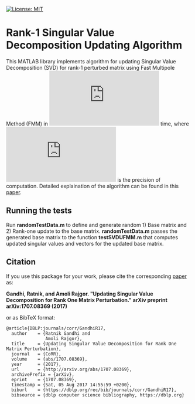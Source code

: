 [![License: MIT](https://img.shields.io/badge/License-MIT-yellow.svg)](https://github.com/AmoliR/rank1-svd-update/blob/master/LICENSE) 
# Rank-1 Singular Value Decomposition Updating Algorithm
This MATLAB library implements algorithm for updating Singular Value Decomposition (SVD) for rank-1 perturbed matrix using Fast Multipole Method (FMM) in ![Equation](https://latex.codecogs.com/gif.latex?%5Cinline%20%5Cbg_black%20O%28n%5E2%20%5C%20%5Ctext%7Blog%7D%28%5Cfrac%7B1%7D%7B%5Cepsilon%7D%29%29)  time, where ![Equation](https://latex.codecogs.com/gif.latex?%5Cinline%20%5Cbg_black%20%5Cepsilon) is the precision of computation. Detailed explaination of the algorithm can be found in this [paper](https://arxiv.org/abs/1707.08369).
## Running the tests
Run **randomTestData.m** to define and generate random 1) Base matrix and 2) Rank-one update to the base matrix. **randomTestData.m** passes the generated base matrix to the function **testSVDUFMM.m** that computes updated singular values and vectors for the updated base matrix.
## Citation
If you use this package for your work, please cite the corresponding [paper](https://arxiv.org/abs/1707.08369)
as: 

**Gandhi, Ratnik, and Amoli Rajgor. "Updating Singular Value Decomposition for Rank One Matrix Perturbation." arXiv preprint arXiv:1707.08369 (2017)**

or as BibTeX format:
```
@article{DBLP:journals/corr/GandhiR17,
  author    = {Ratnik Gandhi and
               Amoli Rajgor},
  title     = {Updating Singular Value Decomposition for Rank One Matrix Perturbation},
  journal   = {CoRR},
  volume    = {abs/1707.08369},
  year      = {2017},
  url       = {http://arxiv.org/abs/1707.08369},
  archivePrefix = {arXiv},
  eprint    = {1707.08369},
  timestamp = {Sat, 05 Aug 2017 14:55:59 +0200},
  biburl    = {https://dblp.org/rec/bib/journals/corr/GandhiR17},
  bibsource = {dblp computer science bibliography, https://dblp.org}
```
